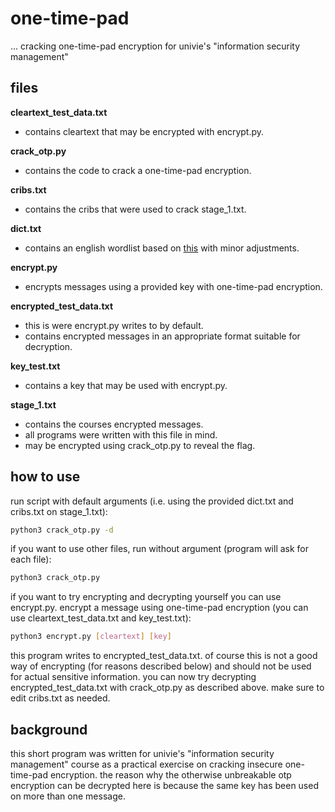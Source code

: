 # one-time-pad
... cracking one-time-pad encryption for univie's "information security management"

## files
**cleartext\_test\_data.txt**
- contains cleartext that may be encrypted with encrypt.py.

**crack\_otp.py**
- contains the code to crack a one-time-pad encryption.

**cribs.txt**
- contains the cribs that were used to crack stage\_1.txt.

**dict.txt**
- contains an english wordlist based on [this](https://github.com/powerlanguage/word-lists/blob/master/1000-most-common-words.txt) with minor adjustments.

**encrypt.py**
- encrypts messages using a provided key with one-time-pad encryption.

**encrypted\_test\_data.txt**
- this is were encrypt.py writes to by default. 
- contains encrypted messages in an appropriate format suitable for decryption.

**key\_test.txt**
- contains a key that may be used with encrypt.py.

**stage\_1.txt**
- contains the courses encrypted messages.
- all programs were written with this file in mind.
- may be encrypted using crack_otp.py to reveal the flag.

## how to use
run script with default arguments (i.e. using the provided dict.txt and cribs.txt on stage\_1.txt):
```bash
python3 crack_otp.py -d
```
if you want to use other files, run without argument (program will ask for each file):
```bash
python3 crack_otp.py
```

if you want to try encrypting and decrypting yourself you can use encrypt.py.
encrypt a message using one-time-pad encryption (you can use cleartext\_test\_data.txt and key\_test.txt):
```bash
python3 encrypt.py [cleartext] [key]
```
this program writes to encrypted\_test\_data.txt. 
of course this is not a good way of encrypting (for reasons described below) and should not be used for actual sensitive information.
you can now try decrypting encrypted\_test\_data.txt with crack_otp.py as described above. make sure to edit cribs.txt as needed.

## background
this short program was written for univie's "information security management" course as a practical exercise on cracking insecure one-time-pad encryption.
the reason why the otherwise unbreakable otp encryption can be decrypted here is because the same key has been used on more than one message.
